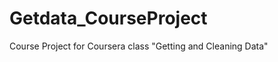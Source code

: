 Getdata_CourseProject
=====================

Course Project for Coursera class "Getting and Cleaning Data"
